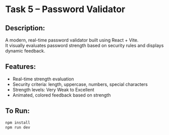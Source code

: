 # Task 5 – Password Validator

##  Description:
A modern, real-time password validator built using React + Vite.  
It visually evaluates password strength based on security rules and displays dynamic feedback.

##  Features:
- Real-time strength evaluation
- Security criteria: length, uppercase, numbers, special characters
- Strength levels: Very Weak to Excellent
- Animated, colored feedback based on strength

##  To Run:
```bash
npm install
npm run dev
